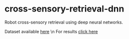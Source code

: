 # cross-sensory-retrieval-dnn
Robot cross-sensory retrieval using deep neural networks.

Dataset available [here](https://drive.google.com/drive/folders/1tUKbRt5QgVkjYPtqwllNBinv4hjf9rzW?usp=drive_link) \n
For results [click here](https://drive.google.com/drive/folders/11rFGjF6FJt7CODvwg0vXzEg9T4o0t2a7?usp=drive_link)
